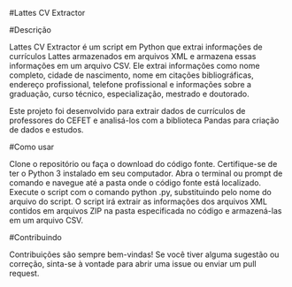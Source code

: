 #Lattes CV Extractor

#Descrição

Lattes CV Extractor é um script em Python que extrai informações de currículos Lattes armazenados em arquivos XML e armazena essas informações em um arquivo CSV. Ele extrai informações como nome completo, cidade de nascimento, nome em citações bibliográficas, endereço profissional, telefone profissional e informações sobre a graduação, curso técnico, especialização, mestrado e doutorado.

Este projeto foi desenvolvido para extrair dados de currículos de professores do CEFET e analisá-los com a biblioteca Pandas para criação de dados e estudos.

#Como usar

Clone o repositório ou faça o download do código fonte.
Certifique-se de ter o Python 3 instalado em seu computador.
Abra o terminal ou prompt de comando e navegue até a pasta onde o código fonte está localizado.
Execute o script com o comando python <nomedoarquivo>.py, substituindo <nomedoarquivo> pelo nome do arquivo do script.
O script irá extrair as informações dos arquivos XML contidos em arquivos ZIP na pasta especificada no código e armazená-las em um arquivo CSV.

#Contribuindo

Contribuições são sempre bem-vindas! Se você tiver alguma sugestão ou correção, sinta-se à vontade para abrir uma issue ou enviar um pull request.
